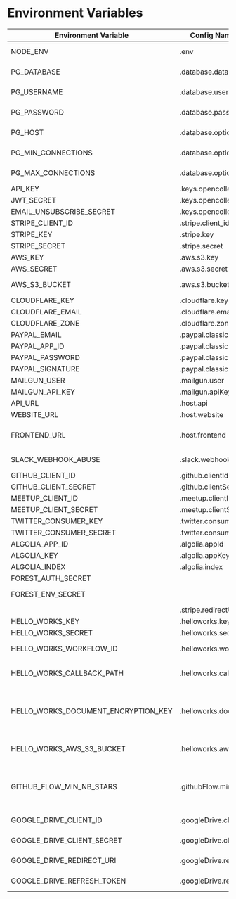 # Environment Variables

| Environment Variable                | Config Name(name on the `config` file)      | Description                                                                    |
| ----------------------------------- | ------------------------------------------- | ------------------------------------------------------------------------------ |
| NODE_ENV                            | .env                                        | Node Environment variable                                                      |
| PG_DATABASE                         | .database.database                          | Postgres database name                                                         |
| PG_USERNAME                         | .database.username                          | Postgres database username                                                     |
| PG_PASSWORD                         | .database.password                          | Postgres database password                                                     |
| PG_HOST                             | .database.options.host                      | Postgres database host                                                         |
| PG_MIN_CONNECTIONS                  | .database.options.pool.min                  | Postgres number of min connections                                             |
| PG_MAX_CONNECTIONS                  | .database.options.pool.max                  | Postgres number of max connections                                             |
| API_KEY                             | .keys.opencollective.apiKey                 | The API KEY                                                                    |
| JWT_SECRET                          | .keys.opencollective.jwtSecret              | JWT secret                                                                     |
| EMAIL_UNSUBSCRIBE_SECRET            | .keys.opencollective.emailUnsubscribeSecret | JWT secret                                                                     |
| STRIPE_CLIENT_ID                    | .stripe.client_id                           | Stripe Client id                                                               |
| STRIPE_KEY                          | .stripe.key                                 | Stripe key                                                                     |
| STRIPE_SECRET                       | .stripe.secret                              | Stripe secret                                                                  |
| AWS_KEY                             | .aws.s3.key                                 | AWS key                                                                        |
| AWS_SECRET                          | .aws.s3.secret                              | AWS secret                                                                     |
| AWS_S3_BUCKET                       | .aws.s3.bucket                              | AWS s3 bucket to send files                                                    |
| CLOUDFLARE_KEY                      | .cloudflare.key                             | CLOUDFLARE key                                                                 |
| CLOUDFLARE_EMAIL                    | .cloudflare.email                           | CLOUDFLARE email                                                               |
| CLOUDFLARE_ZONE                     | .cloudflare.zone                            | CLOUDFLARE zone                                                                |
| PAYPAL_EMAIL                        | .paypal.classic.email                       | Paypal main email                                                              |
| PAYPAL_APP_ID                       | .paypal.classic.appId                       | Paypal APP ID                                                                  |
| PAYPAL_PASSWORD                     | .paypal.classic.password                    | Paypal password                                                                |
| PAYPAL_SIGNATURE                    | .paypal.classic.signature                   | Paypal signature                                                               |
| MAILGUN_USER                        | .mailgun.user                               | mailgun user                                                                   |
| MAILGUN_API_KEY                     | .mailgun.apiKey                             | mailgun password                                                               |
| API_URL                             | .host.api                                   | API exposed url                                                                |
| WEBSITE_URL                         | .host.website                               | UI URL                                                                         |
| FRONTEND_URL                        | .host.frontend                              | URL of the frontend service (for caching)                                      |
| SLACK_WEBHOOK_ABUSE                 | .slack.webhooks.abuse                       | slack abuse webhook url                                                        |
| GITHUB_CLIENT_ID                    | .github.clientId                            | github client ID                                                               |
| GITHUB_CLIENT_SECRET                | .github.clientSecret                        | github client secret                                                           |
| MEETUP_CLIENT_ID                    | .meetup.clientId                            | meetup client ID                                                               |
| MEETUP_CLIENT_SECRET                | .meetup.clientSecret                        | meetup client secret                                                           |
| TWITTER_CONSUMER_KEY                | .twitter.consumerKey                        | twitter key                                                                    |
| TWITTER_CONSUMER_SECRET             | .twitter.consumerSecret                     | twitter secret                                                                 |
| ALGOLIA_APP_ID                      | .algolia.appId                              | algolia APP id                                                                 |
| ALGOLIA_KEY                         | .algolia.appKey                             | algolia key                                                                    |
| ALGOLIA_INDEX                       | .algolia.index                              | algolia index                                                                  |
| FOREST_AUTH_SECRET                  |                                             | forest auth secret                                                             |
| FOREST_ENV_SECRET                   |                                             | forest environment secret                                                      |
|                                     | .stripe.redirectUri                         |                                                                                |
| HELLO_WORKS_KEY                     | .helloworks.key                             | HelloWorks key                                                                 |
| HELLO_WORKS_SECRET                  | .helloworks.secret                          | HelloWorks secret                                                              |
| HELLO_WORKS_WORKFLOW_ID             | .helloworks.workflowId                      | HelloWorks workflow id                                                         |
| HELLO_WORKS_CALLBACK_PATH           | .helloworks.callbackPath                    | HelloWorks callback path, eg. /helloworks/callback                             |
| HELLO_WORKS_DOCUMENT_ENCRYPTION_KEY | .helloworks.documentEncryptionKey           | base64 encoded secret key for encrypting document before storage.              |
| HELLO_WORKS_AWS_S3_BUCKET           | .helloworks.aws.s3.bucket                   | the bucket where tax forms will be uploaded                                    |
| GITHUB_FLOW_MIN_NB_STARS            | .githubFlow.minNbStars                      | Minimum number of Github stars required to apply to the open source collective |
| GOOGLE_DRIVE_CLIENT_ID              | .googleDrive.clientId                       | Google Drive client ID                                                         |
| GOOGLE_DRIVE_CLIENT_SECRET          | .googleDrive.clientSecret                   | Google Drive client secret                                                     |
| GOOGLE_DRIVE_REDIRECT_URI           | .googleDrive.redirectUri                    | Google Drive redirect uri                                                      |
| GOOGLE_DRIVE_REFRESH_TOKEN          | .googleDrive.refresh_token                  | Google Drive refresh token                                                     |
